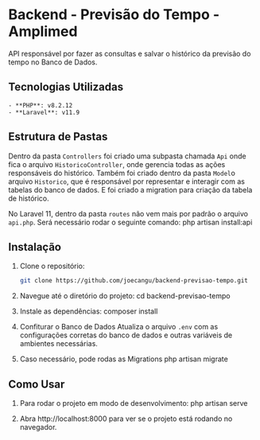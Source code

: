 # Backend - Previsão do Tempo - Amplimed

API responsável por fazer as consultas e salvar o histórico da previsão do tempo no Banco de Dados.


## Tecnologias Utilizadas
    - **PHP**: v8.2.12
    - **Laravel**: v11.9

## Estrutura de Pastas

Dentro da pasta `Controllers` foi criado uma subpasta chamada `Api` onde fica o arquivo `HistoricoController`, onde gerencia todas as ações responsáveis do histórico.
Também foi criado dentro da pasta `Model`o arquivo `Historico`, que é responsável por representar e interagir com as tabelas do banco de dados.
E foi criado a migration para criação da tabela de histórico.

No Laravel 11, dentro da pasta `routes` não vem mais por padrão o arquivo `api.php`. Será necessário rodar o seguinte comando:
    php artisan install:api


## Instalação

1. Clone o repositório:
    ```bash
   git clone https://github.com/joecangu/backend-previsao-tempo.git

2. Navegue até o diretório do projeto:
    cd backend-previsao-tempo

3. Instale as dependências:
    composer install

4. Confiturar o Banco de Dados
    Atualiza o arquivo `.env` com as configurações corretas do banco de dados e outras variáveis de ambientes necessárias.

4. Caso necessário, pode rodas as Migrations
    php artisan migrate

## Como Usar
1. Para rodar o projeto em modo de desenvolvimento:
    php artisan serve

2. Abra http://localhost:8000 para ver se o projeto está rodando no navegador.

